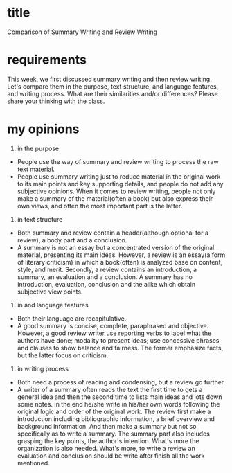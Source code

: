 # title
Comparison of Summary Writing and Review Writing
# requirements
This week, we first discussed summary writing and then review writing. Let's compare them in the purpose, text structure, and language features, and writing process. What are their similarities and/or differences? Please share your thinking with the class. 

# my opinions
1. in the purpose
  * People use the way of summary and review writing to process the raw text material.
  * People use summary writing just to reduce material in the original work to its main points and key supporting details, and people do not add any subjective opinions. When it comes to review writing, people not only make a summary of the material(often a book) but also express their own views, and often the most important part is the latter.
1. in text structure
  * Both summary and review contain a header(although optional for a review), a body part and a conclusion.
  * A summary is not an essay but a concentrated version of the original material, presenting its main ideas. However, a review is an essay(a form of literary criticism) in which a book(often) is analyzed base on content, style, and merit. Secondly, a review contains an introduction, a summary, an evaluation and a conclusion. A summary has no introduction, evaluation, conclusion and the alike which obtain subjective view points.
1. in and language features
  * Both their language are recapitulative.
  * A good summary is concise, complete, paraphrased and objective. However, a good review writer use reporting verbs to label what the authors have done; modality to present ideas; use concessive phrases and clauses to show balance and fairness. The former emphasize facts, but the latter focus on criticism.
1. in writing process
  * Both need a process of reading and condensing, but a review go further. 
  * A writer of a summary often reads the text the first time to gets a general idea and then the second time to lists main ideas and jots down some notes. In the end he/she write in his/her own words following the original logic and order of the original work. The review first make a introduction including bibliographic information, a brief overview and background information. And then make a summary but not so specifically as to write a summary. The summary part also includes grasping the key points, the author's intention. What's more the organization is also needed. What's more, to write a review an evaluation and conclusion should be write after finish all the work mentioned. 
